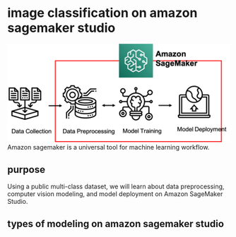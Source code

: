 # image classification on amazon sagemaker studio

![machine_learning_with_sagemaker](machine_learning_with_sagemaker.png)
Amazon sagemaker is a universal tool for machine learning workflow.

## purpose

Using a public multi-class dataset, we will learn about data preprocessing, computer vision modeling, and model deployment on Amazon SageMaker Studio.

## types of modeling on amazon sagemaker studio